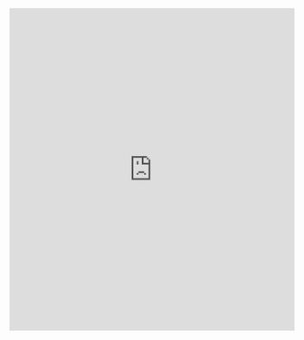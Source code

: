 <p><iframe allowfullscreen width="100%" height="569" class="google-slides-iframe" frameborder="0" scrolling="no" src="https://docs.google.com/presentation/d/e/2PACX-1vQ2JQgxjySxgZfM7U04hsf5A8zD2yAVzt_CXL55q0giSDk_cvZjvkn7XIgh33TBx0elrk5npjPyJ7Nj/embed?start=false&amp;loop=false&amp;delayms=3000"></iframe></p>